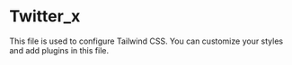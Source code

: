 # Twitter_x
This file is used to configure Tailwind CSS. You can customize your styles and add plugins in this file.
